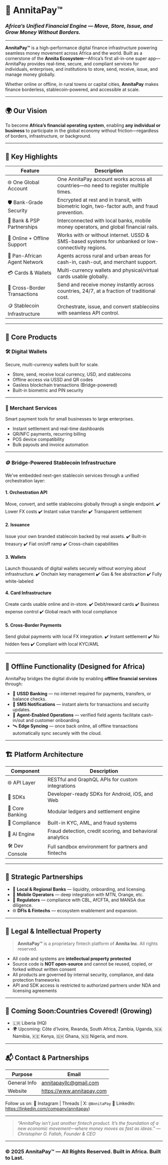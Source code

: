 # 💸 AnnitaPay™

### *Africa’s Unified Financial Engine — Move, Store, Issue, and Grow Money Without Borders.*

---

**AnnitaPay™** is a high-performance digital finance infrastructure powering seamless money movement across Africa and the world. Built as a cornerstone of the **Annita Ecosystem**—Africa’s first all-in-one super app—AnnitaPay provides real-time, secure, and compliant services for individuals, enterprises, and institutions to store, send, receive, issue, and manage money globally.

Whether online or offline, in rural towns or capital cities, **AnnitaPay** makes finance borderless, stablecoin-powered, and accessible at scale.

---

## 🌍 Our Vision

To become **Africa’s financial operating system**, enabling **any individual or business** to participate in the global economy without friction—regardless of borders, infrastructure, or background.

---

## 🔐 Key Highlights

| Feature                      | Description                                                                                        |
| ---------------------------- | -------------------------------------------------------------------------------------------------- |
| 🌐 One Global Account        | One AnnitaPay account works across all countries—no need to register multiple times.               |
| 🛡️ Bank-Grade Security      | Encrypted at rest and in transit, with biometric login, two-factor auth, and fraud prevention.     |
| 🏦 Bank & PSP Partnerships   | Interconnected with local banks, mobile money operators, and global financial rails.               |
| 📡 Online + Offline Support  | Works with or without internet. USSD & SMS-based systems for unbanked or low-connectivity regions. |
| 👥 Pan-African Agent Network | Agents across rural and urban areas for cash-in, cash-out, and merchant support.                   |
| 💳 Cards & Wallets           | Multi-currency wallets and physical/virtual cards usable globally.                                 |
| 🔁 Cross-Border Transactions | Send and receive money instantly across countries, 24/7, at a fraction of traditional cost.        |
| 🪙 Stablecoin Infrastructure | Orchestrate, issue, and convert stablecoins with seamless API control.                             |

---

## 🧠 Core Products

### 🛠 Digital Wallets

Secure, multi-currency wallets built for scale.

* Store, send, receive local currency, USD, and stablecoins
* Offline access via USSD and QR codes
* Gasless blockchain transactions (Bridge-powered)
* Built-in biometric and PIN security

---

### 🧾 Merchant Services

Smart payment tools for small businesses to large enterprises.

* Instant settlement and real-time dashboards
* QR/NFC payments, recurring billing
* POS device compatibility
* Bulk payouts and invoice automation

---

### 🪙 Bridge-Powered Stablecoin Infrastructure

We’ve embedded next-gen stablecoin services through a unified orchestration layer:

#### 1. Orchestration API

Move, convert, and settle stablecoins globally through a single endpoint.
✔️ Lower FX costs
✔️ Instant value transfer
✔️ Transparent settlement

#### 2. Issuance

Issue your own branded stablecoin backed by real assets.
✔️ Built-in treasury
✔️ Fiat on/off ramp
✔️ Cross-chain capabilities

#### 3. Wallets

Launch thousands of digital wallets securely without worrying about infrastructure.
✔️ Onchain key management
✔️ Gas & fee abstraction
✔️ Fully white-labeled

#### 4. Card Infrastructure

Create cards usable online and in-store.
✔️ Debit/reward cards
✔️ Business expense control
✔️ Global reach with local compliance

#### 5. Cross-Border Payments

Send global payments with local FX integration.
✔️ Instant settlement
✔️ No hidden fees
✔️ Compliant with local KYC/AML

---

## 🛜 Offline Functionality (Designed for Africa)

AnnitaPay bridges the digital divide by enabling **offline financial services** through:

* 📱 **USSD Banking** — no internet required for payments, transfers, or balance checks.
* 📩 **SMS Notifications** — instant alerts for transactions and security updates.
* 💼 **Agent-Enabled Operations** — verified field agents facilitate cash-in/out and customer onboarding.
* 🛰 **Edge Syncing** — once back online, all offline transactions automatically sync securely with the cloud.

---

## 🏗 Platform Architecture

| Component       | Description                                               |
| --------------- | --------------------------------------------------------- |
| 🌐 API Layer    | RESTful and GraphQL APIs for custom integrations          |
| 🧩 SDKs         | Developer-ready SDKs for Android, iOS, and Web            |
| 🏦 Core Banking | Modular ledgers and settlement engine                     |
| 🔐 Compliance   | Built-in KYC, AML, and fraud systems                      |
| 🧠 AI Engine    | Fraud detection, credit scoring, and behavioral analytics |
| 🛠 Dev Console  | Full sandbox environment for partners and fintechs        |

---

## 🤝 Strategic Partnerships

* 🏦 **Local & Regional Banks** — liquidity, onboarding, and licensing.
* 📲 **Mobile Operators** — deep integration with MTN, Orange, etc.
* 🧾 **Regulators** — compliance with CBL, AfCFTA, and MANSA due diligence.
* 🌐 **DFIs & Fintechs** — ecosystem enablement and expansion.

---

## 📜 Legal & Intellectual Property

> **AnnitaPay™** is a proprietary fintech platform of **Annita Inc**. All rights reserved.

* All code and systems are **intellectual property protected**
* Source code is **NOT open-source** and cannot be reused, copied, or forked without written consent
* All products are governed by internal security, compliance, and data protection frameworks
* API and SDK access is restricted to authorized partners under NDA and licensing agreements

---

## 🚀 Coming Soon:Countries Covered! (Growing)

* 🇱🇷 Liberia (HQ)
* 🌍 Upcoming: Côte d'Ivoire, Rwanda, South Africa, Zambia, Uganda, 🇳🇦 Namibia, 🇰🇪 Kenya, 🇬🇭 Ghana, 🇳🇬 Nigeria, and more.

---

## 📬 Contact & Partnerships

| Purpose      | Email                                                                 |
| ------------ | --------------------------------------------------------------------- |
| General Info | annitapayllc@gmail.com
| Website      | https://www.annitapay.com

Follow us on:
📱 Instagram | Threads | X: `@AnnitaPay`
💼 LinkedIn: https://linkedin.com/company/annitapay)

---

> *“AnnitaPay isn’t just another fintech product. It’s the foundation of a new economic movement—where money moves as fast as ideas.”*
> — *Christopher O. Fallah, Founder & CEO*

---

### © 2025 AnnitaPay™ — All Rights Reserved. Built in Africa. Built to Last.
